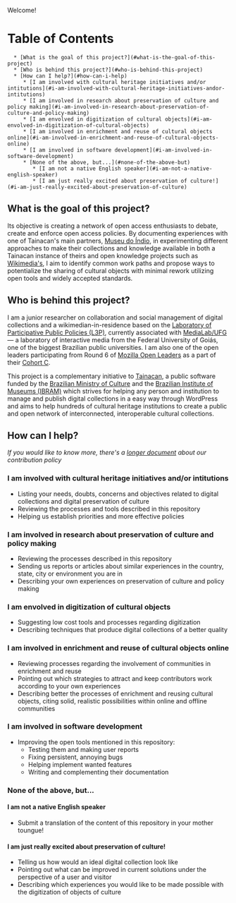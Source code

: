 Welcome!


Table of Contents
=================

      * [What is the goal of this project?](#what-is-the-goal-of-this-project)
      * [Who is behind this project?](#who-is-behind-this-project)
      * [How can I help?](#how-can-i-help)
         * [I am involved with cultural heritage initiatives and/or intitutions](#i-am-involved-with-cultural-heritage-initiatives-andor-intitutions)
         * [I am involved in research about preservation of culture and policy making](#i-am-involved-in-research-about-preservation-of-culture-and-policy-making)
         * [I am envolved in digitization of cultural objects](#i-am-envolved-in-digitization-of-cultural-objects)
         * [I am involved in enrichment and reuse of cultural objects online](#i-am-involved-in-enrichment-and-reuse-of-cultural-objects-online)
         * [I am involved in software development](#i-am-involved-in-software-development)
         * [None of the above, but...](#none-of-the-above-but)
            * [I am not a native English speaker](#i-am-not-a-native-english-speaker)
            * [I am just really excited about preservation of culture!](#i-am-just-really-excited-about-preservation-of-culture)

## What is the goal of this project?

Its objective is creating a network of open access enthusiasts to debate, create and enforce open access policies. By documenting experiences with one of Tainacan's main partners, [Museu do Índio](http://www.museudoindio.gov.br/), in experimenting different approaches to make their collections and knowledge available in both a Tainacan instance of theirs and open knowledge projects such as [Wikimedia's](https://www.wikimedia.org/), I aim to identify common work paths and propose ways to potentialize the sharing of cultural objects with minimal rework utilizing open tools and widely accepted standards.

## Who is behind this project?

I am a junior researcher on collaboration and social management of digital collections and a wikimedian-in-residence based on the  [Laboratory of Participative Public Policies (L3P)](https://www.medialab.ufg.br/n/89336-laboratorio-de-politicas-publicas-participativas), currently associated with [MediaLab/UFG](https://www.medialab.ufg.br/) — a laboratory of interactive media from the Federal University of Goiás, one of the biggest Brazilian public universities. I am also one of the open leaders participating from Round 6 of [Mozilla Open Leaders](https://foundation.mozilla.org/en/opportunity/mozilla-open-leaders/) as a part of their [Cohort C](https://foundation.mozilla.org/en/opportunity/mozilla-open-leaders/round-6/projects/projects---cohort-c/).

This project is a complementary initiative to [Tainacan](https://tainacan.org), a public software funded by the [Brazilian Ministry of Culture](http://www.cultura.gov.br/) and the [Brazilian Institute of Museums (IBRAM)](http://www.museus.gov.br/) which strives for helping any person and institution to manage and publish digital collections in a easy way through WordPress and aims to help hundreds of cultural heritage institutions to create a public and open network of interconnected, interoperable cultural collections.


## How can I help?

*If you would like to know more, there's a [longer document](https://github.com/contraexemplo/MakeItOpen/blob/master/CONTRIBUTING.md) about our contribution policy*

### I am involved with cultural heritage initiatives and/or intitutions
- Listing your needs, doubts, concerns and objectives related to digital collections and digital preservation of culture
- Reviewing the processes and tools described in this repository
- Helping us establish priorities and more effective policies

### I am involved in research about preservation of culture and policy making
- Reviewing the processes described in this repository
- Sending us reports or articles about similar experiences in the country, state, city or environment you are in
- Describing your own experiences on preservation of culture and policy making

### I am envolved in digitization of cultural objects
- Suggesting low cost tools and processes regarding digitization
- Describing techniques that produce digital collections of a better quality

### I am involved in enrichment and reuse of cultural objects online
- Reviewing processes regarding the involvement of communities in enrichment and reuse
- Pointing out which strategies to attract and keep contributors work according to your own experiences
- Describing better the processes of enrichment and reusing cultural objects, citing solid, realistic possibilities within online and offline communities

### I am involved in software development
- Improving the open tools mentioned in this repository:
  * Testing them and making user reports
  * Fixing persistent, annoying bugs
  * Helping implement wanted features
  * Writing and complementing their documentation

### None of the above, but...

#### I am not a native English speaker
- Submit a translation of the content of this repository in your mother toungue!

#### I am just really excited about preservation of culture!
- Telling us how would an ideal digital collection look like
- Pointing out what can be improved in current solutions under the perspective of a user and visitor
- Describing which experiences you would like to be made possible with the digitization of objects of culture